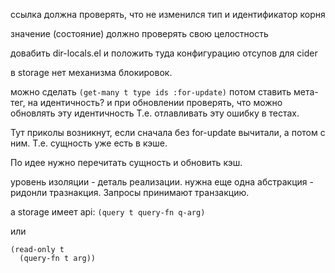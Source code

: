 ссылка должна проверять, что не изменился тип и идентификатор корня

значение (состояние) должно проверять свою целостность


довабить dir-locals.el и положить туда конфигурацию отсупов для cider


в storage нет механизма блокировок.


можно сделать `(get-many t type ids :for-update)`
потом ставить мета-тег, на идентичность?
и при обновлении проверять, что можно обновлять эту идентичность
Т.е. отлавливать эту ошибку в тестах.

Тут приколы возникнут, если сначала без for-update вычитали,
а потом с ним. Т.е. сущность уже есть в кэше.

По идее нужно перечитать сущность и обновить кэш.




уровень изоляции - деталь реализации.
нужна еще одна абстракция - ридонли тразнакция.
Запросы принимают транзакцию.

а storage имеет api:
`(query t query-fn q-arg)`

или
```
(read-only t
  (query-fn t arg))
```
